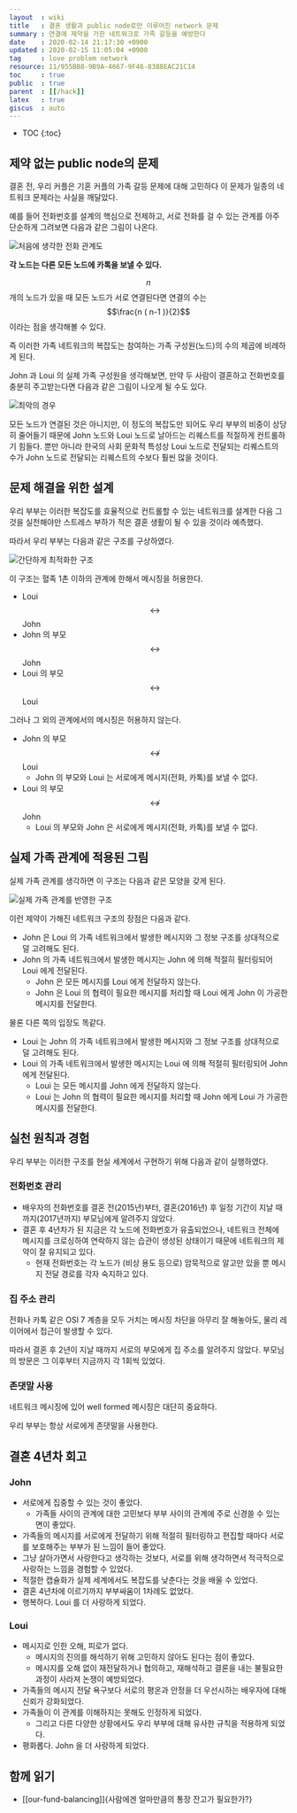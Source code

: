 ```yaml
---
layout  : wiki
title   : 결혼 생활과 public node로만 이루어진 network 문제
summary : 연결에 제약을 가한 네트워크로 가족 갈등을 예방한다
date    : 2020-02-14 21:17:30 +0900
updated : 2020-02-15 11:05:04 +0900
tag     : love problem network
resource: 11/955BB8-9B9A-4667-9F46-8388EAC21C14
toc     : true
public  : true
parent  : [[/hack]]
latex   : true
giscus  : auto
---
```

* TOC
{:toc}

## 제약 없는 public node의 문제

결혼 전, 우리 커플은 기혼 커플의 가족 갈등 문제에 대해 고민하다 이 문제가 일종의 네트워크 문제라는 사실을 깨달았다.

예를 들어 전화번호를 설계의 핵심으로 전제하고, 서로 전화를 걸 수 있는 관계를 아주 단순하게 그려보면 다음과 같은 그림이 나온다.

![처음에 생각한 전화 관계도]( /resource/11/955BB8-9B9A-4667-9F46-8388EAC21C14/simple-complex.png )

**각 노드는 다른 모든 노드에 카톡을 보낼 수 있다.**

$$n$$개의 노드가 있을 때 모든 노드가 서로 연결된다면 연결의 수는 $$\frac{n ( n-1 )}{2}$$ 이라는 점을 생각해볼 수 있다.

즉 이러한 가족 네트워크의 복잡도는 참여하는 가족 구성원(노드)의 수의 제곱에 비례하게 된다.

John 과 Loui 의 실제 가족 구성원을 생각해보면, 만약 두 사람이 결혼하고 전화번호를 충분히 주고받는다면 다음과 같은 그림이 나오게 될 수도 있다.

![최악의 경우]( /resource/11/955BB8-9B9A-4667-9F46-8388EAC21C14/real-complex.png )

모든 노드가 연결된 것은 아니지만, 이 정도의 복잡도만 되어도 우리 부부의 비중이 상당히 줄어들기 때문에 John 노드와 Loui 노드로 날아드는 리퀘스트를 적절하게 컨트롤하기 힘들다.
뿐만 아니라 한국의 사회 문화적 특성상 Loui 노드로 전달되는 리퀘스트의 수가 John 노드로 전달되는 리퀘스트의 수보다 훨씬 많을 것이다.

## 문제 해결을 위한 설계

우리 부부는 이러한 복잡도를 효율적으로 컨트롤할 수 있는 네트워크를 설계한 다음 그것을 실천해야만 스트레스 부하가 적은 결혼 생활이 될 수 있을 것이라 예측했다.

따라서 우리 부부는 다음과 같은 구조를 구상하였다.

![간단하게 최적화한 구조]( /resource/11/955BB8-9B9A-4667-9F46-8388EAC21C14/simple-optimized.png )

이 구조는 혈족 1촌 이하의 관계에 한해서 메시징을 허용한다.

* Loui $$\leftrightarrow$$ John
* John 의 부모 $$\leftrightarrow$$ John
* Loui 의 부모 $$\leftrightarrow$$ Loui

그러나 그 외의 관계에서의 메시징은 허용하지 않는다.

* John 의 부모 $$\nleftrightarrow$$ Loui
    * John 의 부모와 Loui 는 서로에게 메시지(전화, 카톡)를 보낼 수 없다.
* Loui 의 부모 $$\nleftrightarrow$$ John
    * Loui 의 부모와 John 은 서로에게 메시지(전화, 카톡)를 보낼 수 없다.

## 실제 가족 관계에 적용된 그림

실제 가족 관계를 생각하면 이 구조는 다음과 같은 모양을 갖게 된다.

![실제 가족 관계를 반영한 구조]( /resource/11/955BB8-9B9A-4667-9F46-8388EAC21C14/real-optimized.png )

이런 제약이 가해진 네트워크 구조의 장점은 다음과 같다.

* John 은 Loui 의 가족 네트워크에서 발생한 메시지와 그 정보 구조를 상대적으로 덜 고려해도 된다.
* John 의 가족 네트워크에서 발생한 메시지는 John 에 의해 적절히 필터링되어 Loui 에게 전달된다.
    * John 은 모든 메시지를 Loui 에게 전달하지 않는다.
    * John 은 Loui 의 협력이 필요한 메시지를 처리할 때 Loui 에게 John 이 가공한 메시지를 전달한다.

물론 다른 쪽의 입장도 똑같다.

* Loui 는 John 의 가족 네트워크에서 발생한 메시지와 그 정보 구조를 상대적으로 덜 고려해도 된다.
* Loui 의 가족 네트워크에서 발생한 메시지는 Loui 에 의해 적절히 필터링되어 John 에게 전달된다.
    * Loui 는 모든 메시지를 John 에게 전달하지 않는다.
    * Loui 는 John 의 협력이 필요한 메시지를 처리할 때 John 에게 Loui 가 가공한 메시지를 전달한다.

## 실천 원칙과 경험

우리 부부는 이러한 구조를 현실 세계에서 구현하기 위해 다음과 같이 실행하였다.

### 전화번호 관리

* 배우자의 전화번호를 결혼 전(2015년)부터, 결혼(2016년) 후 일정 기간이 지날 때까지(2017년까지) 부모님에게 알려주지 않았다.
* 결혼 후 4년차가 된 지금은 각 노드에 전화번호가 유출되었으나, 네트워크 전체에 메시지를 크로싱하여 연락하지 않는 습관이 생성된 상태이기 때문에 네트워크의 제약이 잘 유지되고 있다.
    * 현재 전화번호는 각 노드가 (비상 용도 등으로) 암묵적으로 알고만 있을 뿐 메시지 전달 경로를 각자 숙지하고 있다.

### 집 주소 관리

전화나 카톡 같은 OSI 7 계층을 모두 거치는 메시징 차단을 아무리 잘 해놓아도, 물리 레이어에서 접근이 발생할 수 있다.

따라서 결혼 후 2년이 지날 때까지 서로의 부모에게 집 주소를 알려주지 않았다. 부모님의 방문은 그 이후부터 지금까지 각 1회씩 있었다.

### 존댓말 사용

네트워크 메시징에 있어 well formed 메시징은 대단히 중요하다.

우리 부부는 항상 서로에게 존댓말을 사용한다.


## 결혼 4년차 회고

### John

* 서로에게 집중할 수 있는 것이 좋았다.
    * 가족들 사이의 관계에 대한 고민보다 부부 사이의 관계에 주로 신경쓸 수 있는 면이 좋았다.
* 가족들의 메시지를 서로에게 전달하기 위해 적절히 필터링하고 편집할 때마다 서로를 보호해주는 부부가 된 느낌이 들어 좋았다.
* 그냥 살아가면서 사랑한다고 생각하는 것보다, 서로를 위해 생각하면서 적극적으로 사랑하는 느낌을 경험할 수 있었다.
* 적절한 캡슐화가 실제 세계에서도 복잡도를 낮춘다는 것을 배울 수 있었다.
* 결혼 4년차에 이르기까지 부부싸움이 1차례도 없었다.
* 행복하다. Loui 를 더 사랑하게 되었다.

### Loui

* 메시지로 인한 오해, 피로가 없다.
    * 메시지의 진의를 해석하기 위해 고민하지 않아도 된다는 점이 좋았다.
    * 메시지를 오해 없이 재전달하거나 협의하고, 재해석하고 결론을 내는 불필요한 과정이 사라져 논쟁이 예방되었다.
* 가족들의 메시지 전달 욕구보다 서로의 평온과 안정을 더 우선시하는 배우자에 대해 신뢰가 강화되었다.
* 가족들이 이 관계를 이해하지는 못해도 인정하게 되었다.
    * 그리고 다른 다양한 상황에서도 우리 부부에 대해 유사한 규칙을 적용하게 되었다.
* 평화롭다. John 을 더 사랑하게 되었다.

## 함께 읽기

* [[our-fund-balancing]]{사람에겐 얼마만큼의 통장 잔고가 필요한가?}


